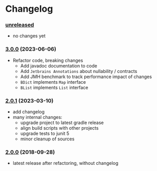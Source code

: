 # Changelog

### [unreleased]

* no changes yet

### [3.0.0] (2023-06-06)

* Refactor code, breaking changes
    * Add javadoc documentation to code
    * Add `Jetbrains Annotations` about nullability / contracts
    * Add JMH benchmark to track performance impact of changes
    * `BDict` implements `Map` interface
    * `BList` implements `List` interface

### [2.0.1] (2023-03-10)

* add changelog
* many internal changes:
    * upgrade project to latest gradle release
    * align build scripts with other projects
    * upgrade tests to junit 5
    * minor cleanup of sources

### [2.0.0] (2018-09-28)

* latest release after refactoring, without changelog

[unreleased]: https://github.com/bratkartoffel/beencode/compare/3.0.0...develop
[3.0.0]: https://github.com/bratkartoffel/beencode/compare/2.0.1...3.0.0
[2.0.1]: https://github.com/bratkartoffel/beencode/compare/2.0.0...2.0.1
[2.0.0]: https://github.com/bratkartoffel/beencode/tree/2.0.0
